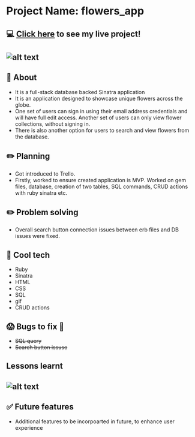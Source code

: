 #  Project Name: flowers_app

## :computer: [Click here](https://unique-flowers-app.herokuapp.com/) to see my live project!
## ![alt text](https://encrypted-tbn0.gstatic.com/images?q=tbn:ANd9GcTGPvxBsfR3HZDFlXQZ6uo9oWx4OgjuO7i_rOxIm5Uxt_kesOD9-dJTFA5rIwC-L33S8VY&usqp=CAU)
## :page_facing_up: About
- It is a full-stack database backed Sinatra application 
- It is an application designed to showcase unique flowers across the globe.
- One set of users can sign in using their email address credentials and will have full edit access. Another set of users can only view flower collections, without signing in.
- There is also another option for users to search and view flowers from the database.

## :pencil2: Planning 
- Got introduced to Trello.
- Firstly, worked to ensure created application is MVP. Worked on gem files, database, creation of two tables, SQL commands, CRUD actions with ruby sinatra etc.

## :pencil2: Problem solving 
- Overall search button connection issues between erb files and DB issues were fixed.

## :rocket: Cool tech
- Ruby
- Sinatra
- HTML 
- CSS
- SQL
- gif
- CRUD actions

## :scream: Bugs to fix :poop:
- ~~SQL query~~
- ~~Search button issuse~~

##  Lessons learnt
## ![alt text](https://www.sdsconsulting.org/wp-content/uploads/2021/04/image1.jpg)

## :white_check_mark: Future features
-  Additional features to be incorpoarted in future, to enhance user experience
